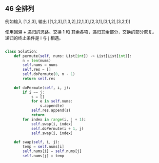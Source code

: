 ## 46 全排列

例如输入 [1,2,3], 输出 [[1,2,3],[1,3,2],[2,1,3],[2,3,1],[3,1,2],[3,2,1]]

使用回溯 + 递归的思路。交换 1 和 其余各项，递归其余部分，交换的部分恢复。递归的终止条件是 i 与 j 相遇。


```python

class Solution:
    def permute(self, nums: List[int]) -> List[List[int]]:
        n = len(nums)
        self.nums = nums
        self.res = []
        self.doPermute(0, n - 1)
        return self.res
        
    def doPermute(self, i, j):
        if i == j:
            s = []
            for e in self.nums:
                s.append(e)
            self.res.append(s)
            return
        for index in range(i, j + 1):
            self.swap(i, index)
            self.doPermute(i + 1, j)
            self.swap(i, index)
            
    def swap(self, i, j):
        temp = self.nums[i]
        self.nums[i] = self.nums[j]
        self.nums[j] = temp

```
